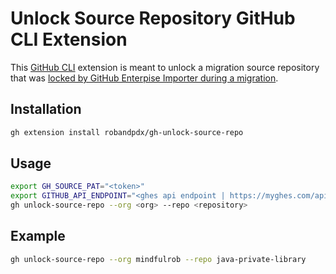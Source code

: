 # Unlock Source Repository GitHub CLI Extension

This [GitHub CLI](https://cli.github.com/) extension is meant to unlock a migration source repository that was [locked by GitHub Enterpise Importer during a migration](https://docs.github.com/en/migrations/overview/about-locked-repositories#repositories-locked-by-github-enterprise-importer). 
## Installation
```bash
gh extension install robandpdx/gh-unlock-source-repo
```

## Usage
```bash
export GH_SOURCE_PAT="<token>"
export GITHUB_API_ENDPOINT="<ghes api endpoint | https://myghes.com/api/v3>" # required if using GHES 
gh unlock-source-repo --org <org> --repo <repository>
```

## Example
```bash
gh unlock-source-repo --org mindfulrob --repo java-private-library
```
